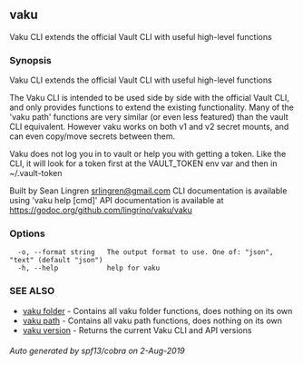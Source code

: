 ## vaku

Vaku CLI extends the official Vault CLI with useful high-level functions

### Synopsis

Vaku CLI extends the official Vault CLI with useful high-level functions

The Vaku CLI is intended to be used side by side with the official Vault CLI,
and only provides functions to extend the existing functionality. Many of the 'vaku path'
functions are very similar (or even less featured) than the vault CLI equivalent. However
vaku works on both v1 and v2 secret mounts, and can even copy/move secrets between them.

Vaku does not log you in to vault or help you with getting a token. Like the CLI,
it will look for a token first at the VAULT_TOKEN env var and then in ~/.vault-token

Built by Sean Lingren <srlingren@gmail.com>
CLI documentation is available using 'vaku help [cmd]'
API documentation is available at https://godoc.org/github.com/lingrino/vaku/vaku

### Options

```
  -o, --format string   The output format to use. One of: "json", "text" (default "json")
  -h, --help            help for vaku
```

### SEE ALSO

* [vaku folder](vaku_folder.md)	 - Contains all vaku folder functions, does nothing on its own
* [vaku path](vaku_path.md)	 - Contains all vaku path functions, does nothing on its own
* [vaku version](vaku_version.md)	 - Returns the current Vaku CLI and API versions

###### Auto generated by spf13/cobra on 2-Aug-2019
